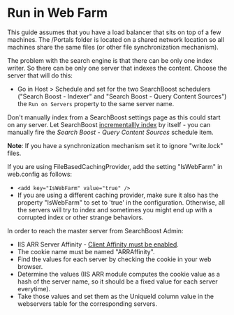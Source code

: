 # Run in Web Farm

This guide assumes that you have a load balancer that sits on top of a few machines. The /Portals folder is located on a shared network location so all machines share the same files (or other file synchronization mechanism).

The problem with the search engine is that there can be only one index writer. So there can be only one server that indexes the content. Choose the server that will do this: 
 * Go in Host > Schedule and set for the two SearchBoost schedulers ("Search Boost - Indexer" and "Search Boost - Query Content Sources") the `Run on Servers` property to the same server name.

Don't manually index from a SearchBoost settings page as this could start on any server. Let SearchBoost [incrementallly index](/indexing-content.html) by itself - you can manually fire the _Search Boost - Query Content Sources_ schedule item.

**Note**: If you have a synchronization mechanism set it to ignore "write.lock" files.

If you are using FileBasedCachingProvider, add the setting "IsWebFarm" in web.config as follows:
 * `<add key="IsWebFarm" value="true" />`
 * If you are using a different caching provider, make sure it also has the property "IsWebFarm" to set to 'true' in the configuration. Otherwise, all the servers will try to index and sometimes you might end up with a corrupted index or other strange behaviors.

In order to reach the master server from SearchBoost Admin:

 * IIS ARR Server Affinity - [Client Affinity must be enabled](https://docs.microsoft.com/en-us/iis/extensions/configuring-application-request-routing-arr/http-load-balancing-using-application-request-routing#step-3---configure-client-affinity).
 * The cookie name must be named "ARRAffinity".
 * Find the values for each server by checking the cookie in your web browser.
 * Determine the values (IIS ARR module computes the cookie value as a hash of the server name, so it should be a fixed value for each server everytime).
 * Take those values and set them as the UniqueId column value in the webservers table for the corresponding servers.
